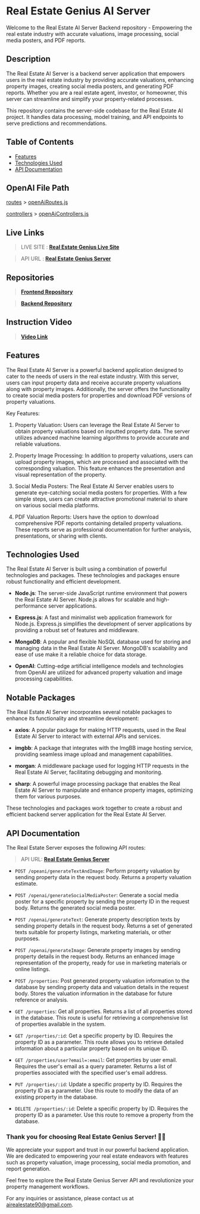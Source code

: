 # Real Estate Genius AI Server

Welcome to the Real Estate AI Server Backend repository - Empowering the real estate industry with accurate valuations, image processing, social media posters, and PDF reports.

## Description

The Real Estate AI Server is a backend server application that empowers users in the real estate industry by providing accurate valuations, enhancing property images, creating social media posters, and generating PDF reports. Whether you are a real estate agent, investor, or homeowner, this server can streamline and simplify your property-related processes.

This repository contains the server-side codebase for the Real Estate AI project. It handles data processing, model training, and API endpoints to serve predictions and recommendations.

## Table of Contents

- [Features](#features)
- [Technologies Used](#technologies-used)
- [API Documentation](#api-documentation)

## OpenAI File Path

[routes](routes/) > [openAiRoutes.js](routes/openAiRoutes.js)

[controllers](controllers/) > [openAiControllers.js](controllers/openAiControllers.js)

## Live Links

> LIVE SITE : **[Real Estate Genius Live Site](https://realestategenius.netlify.app/)**

> API URL : **[Real Estate Genius Server](https://real-estate-sji.onrender.com)**

## Repositories

> **[Frontend Repository](https://github.com/jharnakhatun2/real-estate-ai)**

> **[Backend Repository](https://github.com/codernoyan/real-estate-ai-server)**

## Instruction Video

> **[Video Link](https://vimeo.com/manage/videos/843961242)**

## Features

The Real Estate AI Server is a powerful backend application designed to cater to the needs of users in the real estate industry. With this server, users can input property data and receive accurate property valuations along with property images. Additionally, the server offers the functionality to create social media posters for properties and download PDF versions of property valuations.

Key Features:

1. Property Valuation: Users can leverage the Real Estate AI Server to obtain property valuations based on inputted property data. The server utilizes advanced machine learning algorithms to provide accurate and reliable valuations.

2. Property Image Processing: In addition to property valuations, users can upload property images, which are processed and associated with the corresponding valuation. This feature enhances the presentation and visual representation of the property.

3. Social Media Posters: The Real Estate AI Server enables users to generate eye-catching social media posters for properties. With a few simple steps, users can create attractive promotional material to share on various social media platforms.

4. PDF Valuation Reports: Users have the option to download comprehensive PDF reports containing detailed property valuations. These reports serve as professional documentation for further analysis, presentations, or sharing with clients.

## Technologies Used

The Real Estate AI Server is built using a combination of powerful technologies and packages. These technologies and packages ensure robust functionality and efficient development.

- **Node.js**: The server-side JavaScript runtime environment that powers the Real Estate AI Server. Node.js allows for scalable and high-performance server applications.

- **Express.js**: A fast and minimalist web application framework for Node.js. Express.js simplifies the development of server applications by providing a robust set of features and middleware.

- **MongoDB**: A popular and flexible NoSQL database used for storing and managing data in the Real Estate AI Server. MongoDB's scalability and ease of use make it a reliable choice for data storage.

- **OpenAI**: Cutting-edge artificial intelligence models and technologies from OpenAI are utilized for advanced property valuation and image processing capabilities.

## Notable Packages

The Real Estate AI Server incorporates several notable packages to enhance its functionality and streamline development:

- **axios**: A popular package for making HTTP requests, used in the Real Estate AI Server to interact with external APIs and services.

- **imgbb**: A package that integrates with the ImgBB image hosting service, providing seamless image upload and management capabilities.

- **morgan**: A middleware package used for logging HTTP requests in the Real Estate AI Server, facilitating debugging and monitoring.

- **sharp**: A powerful image processing package that enables the Real Estate AI Server to manipulate and enhance property images, optimizing them for various purposes.

These technologies and packages work together to create a robust and efficient backend server application for the Real Estate AI Server.

## API Documentation

The Real Estate Server exposes the following API routes:

> API URL: **[Real Estate Genius Server](https://real-estate-sji.onrender.com)**

- `POST /opeani/generateTextAndImage`: Perform property valuation by sending property data in the request body. Returns a property valuation estimate.

- `POST /openai/generateSocialMediaPoster`: Generate a social media poster for a specific property by sending the property ID in the request body. Returns the generated social media poster.

- `POST /openai/generateText`: Generate property description texts by sending property details in the request body. Returns a set of generated texts suitable for property listings, marketing materials, or other purposes.

- `POST /openai/generateImage`: Generate property images by sending property details in the request body. Returns an enhanced image representation of the property, ready for use in marketing materials or online listings.

- `POST /properties`: Post generated property valuation information to the database by sending property data and valuation details in the request body. Stores the valuation information in the database for future reference or analysis.

- `GET /properties`: Get all properties. Returns a list of all properties stored in the database. This route is useful for retrieving a comprehensive list of properties available in the system.

- `GET /properties/:id`: Get a specific property by ID. Requires the property ID as a parameter. This route allows you to retrieve detailed information about a particular property based on its unique ID.

- `GET /properties/user?email=:email`: Get properties by user email. Requires the user's email as a query parameter. Returns a list of properties associated with the specified user's email address.

- `PUT /properties/:id`: Update a specific property by ID. Requires the property ID as a parameter. Use this route to modify the data of an existing property in the database.

- `DELETE /properties/:id`: Delete a specific property by ID. Requires the property ID as a parameter. Use this route to remove a property from the database.

### Thank you for choosing Real Estate Genius Server! 🏡✨

We appreciate your support and trust in our powerful backend application. We are dedicated to empowering your real estate endeavors with features such as property valuation, image processing, social media promotion, and report generation.

Feel free to explore the Real Estate Genius Server API and revolutionize your property management workflows.

For any inquiries or assistance, please contact us at airealestate90@gmail.com.
